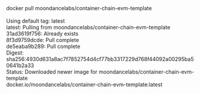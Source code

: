 <div id="termynal" data-termynal>
  <span data-ty="input"><span class="file-path"></span>docker pull moondancelabs/container-chain-evm-template</span>
  <span data-ty>
    <br> 
    <br> Using default tag: latest
    <br> latest: Pulling from moondancelabs/container-chain-evm-template
    <br> 31ad3619f756: Already exists 
    <br> 8f3d9759dcde: Pull complete 
    <br> de5eaba9b289: Pull complete 
    <br> Digest: sha256:4930d631a8ac7f7852754d4cf77bb3317229d768f44092a00295ba50641b2a33
    <br> Status: Downloaded newer image for moondancelabs/container-chain-evm-template
    <br> docker.io/moondancelabs/container-chain-evm-template:latest
  </span>
</div>
